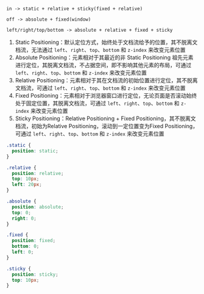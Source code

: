 ```
in -> static + relative + sticky(fixed + relative)

off -> absolute + fixed(window)

left/right/top/bottom -> absolute + relative + fixed + sticky
```

1. Static Positioning：默认定位方式，始终处于文档流给予的位置，其不脱离文档流，无法通过 `left`、`right`、`top`、`bottom` 和 `z-index` 来改变元素位置
2. Absolute Positioning：元素相对于其最近的非 Static Positioning 祖先元素进行定位，其脱离文档流，不占据空间，即不影响其他元素的布局，可通过 `left`、`right`、`top`、`bottom` 和 `z-index` 来改变元素位置
3. Relative Positioning：元素相对于其在文档流的初始位置进行定位，其不脱离文档流，可通过 `left`、`right`、`top`、`bottom` 和 `z-index` 来改变元素位置
4. Fixed Positioning：元素相对于浏览器窗口进行定位，无论页面是否滚动始终处于固定位置，其脱离文档流，可通过 `left`、`right`、`top`、`bottom` 和 `z-index` 来改变元素位置
5. Sticky Positioning：Relative Positioning + Fixed Positioning，其不脱离文档流，初始为Relative Positioning，滚动到一定位置变为Fixed Positioning，可通过 `left`、`right`、`top`、`bottom` 和 `z-index` 来改变元素位置

```CSS
.static {
  position: static;
}

.relative {
  position: relative;
  top: 10px;
  left: 20px;
}

.absolute {
  position: absolute;
  top: 0;
  right: 0;
}

.fixed {
  position: fixed;
  bottom: 0;
  left: 0;
}

.sticky {
  position: sticky;
  top: 10px;
}
```
